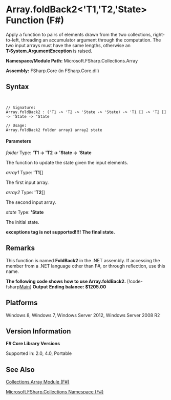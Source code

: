 # Array.foldBack2<'T1,'T2,'State> Function (F#)

Apply a function to pairs of elements drawn from the two collections, right-to-left, threading an accumulator argument through the computation. The two input arrays must have the same lengths, otherwise an **T:System.ArgumentException** is raised.

**Namespace/Module Path:** Microsoft.FSharp.Collections.Array

**Assembly:** FSharp.Core (in FSharp.Core.dll)


## Syntax


```


// Signature:
Array.foldBack2 : ('T1 -> 'T2 -> 'State -> 'State) -> 'T1 [] -> 'T2 [] -> 'State -> 'State

// Usage:
Array.foldBack2 folder array1 array2 state

```



#### Parameters
*folder*
Type: **'T1 -&gt; 'T2 -&gt; 'State -&gt; 'State**


The function to update the state given the input elements.


*array1*
Type: **'T1**[[]](http://msdn.microsoft.com/en-us/library/def20292-9aae-4596-9275-b94e594f8493)


The first input array.


*array2*
Type: **'T2**[[]](http://msdn.microsoft.com/en-us/library/def20292-9aae-4596-9275-b94e594f8493)


The second input array.


*state*
Type: **'State**


The initial state.



**exceptions tag is not supported!!!!**
**The final state.**
## Remarks
This function is named **FoldBack2** in the .NET assembly. If accessing the member from a .NET language other than F#, or through reflection, use this name.

**The following code shows how to use Array.foldBack2.**
[!code-fsharp[Main](snippets/fsarrays/snippet47.fs)]
**Output**
**Ending balance: $1205.00**
## Platforms
Windows 8, Windows 7, Windows Server 2012, Windows Server 2008 R2


## Version Information
**F# Core Library Versions**

Supported in: 2.0, 4.0, Portable




## See Also
[Collections.Array Module &#40;F&#35;&#41;](Collections.Array+Module+%28FSharp%29.md)

[Microsoft.FSharp.Collections Namespace &#40;F&#35;&#41;](Microsoft.FSharp.Collections+Namespace+%28FSharp%29.md)

